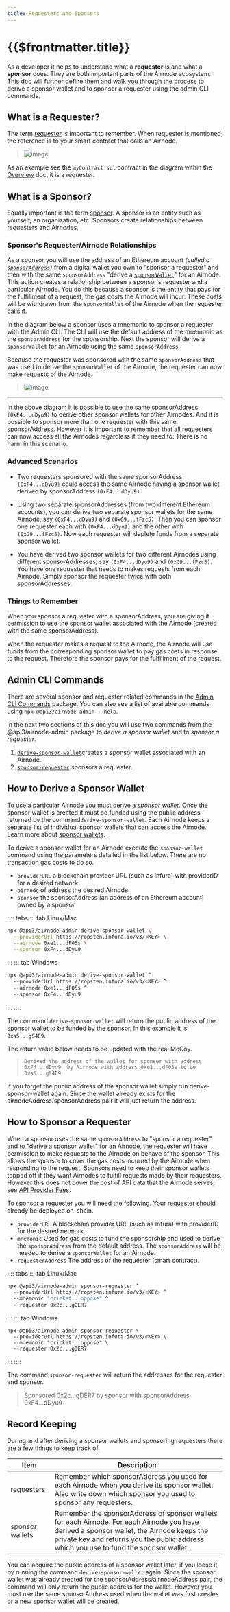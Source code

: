 ```yaml
---
title: Requesters and Sponsors
---
```


# {{$frontmatter.title}}

<TocHeader />
<TOC class="table-of-contents" :include-level="[2,3]" />

As a developer it helps to understand what a **requester** is and what a **sponsor** does. They are both important parts of the Airnode ecosystem. This doc will further define them and walk you through the process to derive a sponsor wallet and to sponsor a requester using the admin CLI commands. 

## What is a Requester?

The term [requester](../concepts/requester.md) is important to remember. When requester is mentioned, the reference is to your smart contract that calls an Airnode.

> ![image](../assets/images/requesters-sponsors-1.png)

As an example see the `myContract.sol` contract in the diagram within the [Overview](./) doc, it is a requester.

## What is a Sponsor?

Equally important is the term [sponsor](../concepts/sponsor.md). A sponsor is an entity such as yourself, an organization, etc. Sponsors create relationships between requesters and Airnodes.

### Sponsor's Requester/Airnode Relationships
As a sponsor you will use the address of an Ethereum account _(called a [`sponsorAddress`](../concepts/sponsor.md#sponsoraddress))_ from a digital wallet you own to "sponsor a requester"  and then with the same `sponsorAddress` "derive a [`sponsorWallet`](../concepts/sponsor.md#sponsorwallet)" for an Airnode. This action creates a relationship between a sponsor's requester and a particular Airnode. You do this because a sponsor is the entity that pays for the fulfillment of a request, the gas costs the Airnode will incur. These costs will be withdrawn from the `sponsorWallet` of the Airnode when the requester calls it.

In the diagram below a sponsor uses a mnemonic to sponsor a requester with the Admin CLI. The CLI will use the default address of the mnemonic as the `sponsorAddress` for the sponsorship. Next the sponsor will derive a `sponsorWallet` for an Airnode using the same `sponsorAddress`.

Because the requester was sponsored with the same `sponsorAddress` that was used to derive the `sponsorWallet` of the Airnode, the requester can now make requests of the Airnode.

>![image](../assets/images/sponsor-overview.png)

---

In the above diagram it is possible to use the same sponsorAddress `(0xF4...dDyu9)` to derive other sponsor wallets for other Airnodes. And it is possible to sponsor more than one requester with this same sponsorAddress. However it is important to remember that all requesters can now access all the  Airnodes regardless if they need to. There is no harm in this scenario.

### Advanced Scenarios
- Two requesters sponsored with the same sponsorAddress `(0xF4...dDyu9)` could access the same Airnode having a sponsor wallet derived by sponsorAddress `(0xF4...dDyu9)`.

- Using two separate sponsorAddresses (from two different Ethereum accounts), you can derive two separate sponsor wallets for the same Airnode, say `(0xF4...dDyu9)` and `(0xG9...fFzc5)`. Then you can sponsor one requester each with `(0xF4...dDyu9)` and the other with `(0xG9...fFzc5)`. Now each requester will deplete funds from a separate sponsor wallet. 

- You have derived two sponsor wallets for two different Airnodes using different sponsorAddresses, say `(0xF4...dDyu9)` and `(0xG9...fFzc5)`. You have one requester that needs to makes requests from each Airnode. Simply sponsor the requester twice with both sponsorAddresses.

### Things to Remember

When you sponsor a requester with a sponsorAddress, you are giving it permission to use the sponsor wallet associated with the Airnode (created with the same sponsorAddress). 

When the requester makes a request to the Airnode, the Airnode will use funds from the corresponding sponsor wallet to pay gas costs in response to the request. Therefore the sponsor pays for the fulfillment of the request.

## Admin CLI Commands

There are several sponsor and requester related commands in the [Admin CLI Commands](../reference/cli-commands.md#create-requester) package. You can also see a list of available commands using `npx @api3/airnode-admin --help`.

In the next two sections of this doc you will use two commands from the @api3/airnode-admin package to _derive a sponsor wallet_ and to _sponsor a requester_.

1. [`derive-sponsor-wallet`](../reference/cli-commands.md#derive-sponsor-wallet)creates a sponsor wallet associated with an Airnode.
2. [`sponsor-requester`](../reference/cli-commands.md#sponsor-reqeuster) sponsors a requester.


## How to Derive a Sponsor Wallet

To use a particular Airnode you must derive a _sponsor wallet_. Once the sponsor wallet is created it must be funded using the public address returned by the command`derive-sponsor-wallet`. Each Airnode keeps a separate list of individual sponsor wallets that can access the Airnode. Learn more about [sponsor wallets](../reference/concepts/sponsor-wallet.md).

To derive a sponsor wallet for an Airnode execute the `sponsor-wallet` command using the parameters detailed in the list below. There are no transaction gas costs to do so.

- `providerURL` a blockchain provider URL (such as Infura) with providerID for a desired network
- `airnode` of address the desired Airnode
- `sponsor` the sponsorAddress (an address of an Ethereum account) owned by a sponsor

:::: tabs
::: tab Linux/Mac
```bash
npx @api3/airnode-admin derive-sponsor-wallet \
  --providerUrl https://ropsten.infura.io/v3/<KEY> \
  --airnode 0xe1...dF05s \
  --sponsor 0xF4...dDyu9
```
:::
::: tab Windows
```bash
npx @api3/airnode-admin derive-sponsor-wallet ^
  --providerUrl https://ropsten.infura.io/v3/<KEY> ^
  --airnode 0xe1...dF05s ^
  --sponsor 0xF4...dDyu9
```
:::
::::

The command `derive-sponsor-wallet` will return the public address of the sponsor wallet to be funded by the sponsor. In this example it is `0xa5...gS4E9`.

<Fix>The return value below needs to be updated with the real McCoy.</Fix>

> `Derived the address of the wallet for sponsor with address 0xF4...dDyu9 
>  by Airnode with address 0xe1...dF05s to be 0xa5...gS4E9`

If you forget the public address of the sponsor wallet simply run derive-sponsor-wallet again. Since the wallet already exists for the airnodeAddress/sponsorAddress pair it will just return the address.

<SponsorWalletWarning/>

## How to Sponsor a Requester

When a sponsor uses the same `sponsorAddress` to "sponsor a requester" and to "derive a sponsor wallet" for an Airnode, the requester will have permission to make requests to the Airnode on behave of the sponsor. This allows the sponsor to cover the gas costs incurred by the Airnode when responding to the request. Sponsors need to keep their sponsor wallets topped off if they want Airnodes to fulfill requests made by their requesters. However this does not cover the cost of API data that the Airnode serves, see [API Provider Fees](fees.md#api-provider-fees). 

To sponsor a requester you will need the following. Your requester should already be deployed on-chain.

- `providerURL` A blockchain provider URL (such as Infura) with providerID for the desired network.
- `mnemonic`  Used for gas costs to fund the sponsorship and used to derive the `sponsorAddress` from the default address. The `sponsorAddress` will be needed to derive a `sponsorWallet` for an Airnode.
- `requesterAddress` The address of the requester (smart contract).

:::: tabs
::: tab Linux/Mac
```bash
npx @api3/airnode-admin sponsor-requester ^
  --providerUrl https://ropsten.infura.io/v3/<KEY> ^
  --mnemonic "cricket...oppose" ^            
  --requester 0x2c...gDER7        
```
:::
::: tab Windows
```
npx @api3/airnode-admin sponsor-requester \
  --providerUrl https://ropsten.infura.io/v3/<KEY> \
  --mnemonic "cricket...oppose" \           
  --requester 0x2c...gDER7        
```
:::
::::

The command `sponsor-requester` will return the addresses for the requester and sponsor. 

> Sponsored 0x2c...gDER7 by sponsor with sponsorAddress 0xF4...dDyu9

## Record Keeping

During and after deriving a sponsor wallets and sponsoring requesters there are a few things to keep track of.

|Item|Description|
|-|-|
|requesters|Remember which sponsorAddress you used for each Airnode when you derive its sponsor wallet. Also write down which sponsor you used to sponsor any requesters.|
|sponsor wallets|Remember the sponsorAddress of sponsor wallets for each Airnode. For each Airnode you have derived a sponsor wallet, the Airnode keeps the private key and returns you the public address which you use to fund the sponsor wallet.|

You can acquire the public address of a sponsor wallet later, if you loose it, by running the command `derive-sponsor-wallet` again. Since the sponsor wallet was already created for the sponsorAddress/airnodeAddress pair, the command will only return the public address for the wallet. However you must use the same sponsorAddress used when the wallet was first creates or a new sponsor wallet will be created.